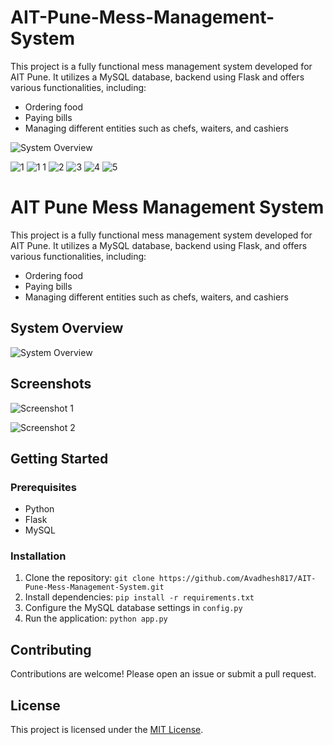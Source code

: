 # AIT-Pune-Mess-Management-System

This project is a fully functional mess management system developed for AIT Pune. It utilizes a MySQL database, backend using Flask and offers various functionalities, including:

- Ordering food
- Paying bills
- Managing different entities such as chefs, waiters, and cashiers

![System Overview](https://github.com/Avadhesh817/AIT-Pune-Mess-Management-System/assets/95118796/ebfb811d-8bf0-41b1-b01a-6d2a799ff6e4)


![1](https://github.com/Avadhesh817/AIT-Pune-Mess-Management-System/assets/95118796/87f404fd-7a9d-4647-b1ed-12cdc216d684)
![1 1](https://github.com/Avadhesh817/AIT-Pune-Mess-Management-System/assets/95118796/eb702970-7787-4b46-a83c-3b5f67571665)
![2](https://github.com/Avadhesh817/AIT-Pune-Mess-Management-System/assets/95118796/5703a62f-2fe0-4c89-a95d-97d985affe57)
![3](https://github.com/Avadhesh817/AIT-Pune-Mess-Management-System/assets/95118796/b64cc9fb-e24d-46c9-9269-4be152c76479)
![4](https://github.com/Avadhesh817/AIT-Pune-Mess-Management-System/assets/95118796/1432f58c-a52e-43b4-abee-872312bdce92)
![5](https://github.com/Avadhesh817/AIT-Pune-Mess-Management-System/assets/95118796/6ebe4c03-e2bf-4bf5-bb2a-e3be10e130b6)


# AIT Pune Mess Management System

This project is a fully functional mess management system developed for AIT Pune. It utilizes a MySQL database, backend using Flask, and offers various functionalities, including:

- Ordering food
- Paying bills
- Managing different entities such as chefs, waiters, and cashiers

## System Overview
![System Overview](https://github.com/Avadhesh817/AIT-Pune-Mess-Management-System/assets/95118796/ebfb811d-8bf0-41b1-b01a-6d2a799ff6e4)

## Screenshots

![Screenshot 1](https://github.com/Avadhesh817/AIT-Pune-Mess-Management-System/assets/95118796/87f404fd-7a9d-4647-b1ed-12cdc216d684)
<!-- Add a brief description -->

![Screenshot 2](https://github.com/Avadhesh817/AIT-Pune-Mess-Management-System/assets/95118796/eb702970-7787-4b46-a83c-3b5f67571665)
<!-- Add a brief description -->

<!-- Add more screenshots with descriptions -->

<!-- If the images are too large, resize them using HTML -->
<!-- Example: -->
<!--<img src="https://github.com/Avadhesh817/AIT-Pune-Mess-Management-System/assets/95118796/ebfb811d-8bf0-41b1-b01a-6d2a799ff6e4" alt="System Overview" width="400" height="300">-->

## Getting Started

### Prerequisites
- Python
- Flask
- MySQL

### Installation
1. Clone the repository: `git clone https://github.com/Avadhesh817/AIT-Pune-Mess-Management-System.git`
2. Install dependencies: `pip install -r requirements.txt`
3. Configure the MySQL database settings in `config.py`
4. Run the application: `python app.py`

## Contributing
Contributions are welcome! Please open an issue or submit a pull request.

## License
This project is licensed under the [MIT License](LICENSE).








